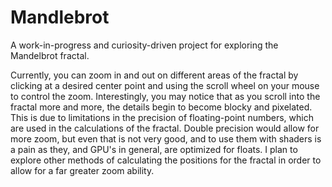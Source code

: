 # Mandlebrot

A work-in-progress and curiosity-driven project for exploring the Mandelbrot fractal.

Currently, you can zoom in and out on different areas of the fractal by clicking at a desired center point and using the scroll wheel on your mouse to control the zoom. 
Interestingly, you may notice that as you scroll into the fractal more and more, the details begin to become blocky and pixelated. This is due to limitations in the 
precision of floating-point numbers, which are used in the calculations of the fractal. Double precision would allow for more zoom, but even that is not very good, 
and to use them with shaders is a pain as they, and GPU's in general, are optimized for floats. I plan to explore other methods of calculating the positions for the 
fractal in order to allow for a far greater zoom ability. 
